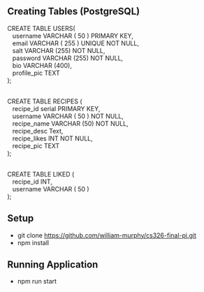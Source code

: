 ## **Creating Tables (PostgreSQL)**
CREATE TABLE USERS(
<br />&nbsp;&nbsp;&nbsp;username VARCHAR ( 50 ) PRIMARY KEY,
<br />&nbsp;&nbsp;&nbsp;email VARCHAR ( 255 ) UNIQUE NOT NULL,
<br />&nbsp;&nbsp;&nbsp;salt VARCHAR (255) NOT NULL,
<br />&nbsp;&nbsp;&nbsp;password VARCHAR (255) NOT NULL,
<br />&nbsp;&nbsp;&nbsp;bio VARCHAR (400),
<br />&nbsp;&nbsp;&nbsp;profile_pic TEXT
<br />);

<br />CREATE TABLE RECIPES (
<br />&nbsp;&nbsp;&nbsp;recipe_id serial PRIMARY KEY,
<br />&nbsp;&nbsp;&nbsp;username VARCHAR ( 50 ) NOT NULL,
<br />&nbsp;&nbsp;&nbsp;recipe_name VARCHAR (50) NOT NULL,
<br />&nbsp;&nbsp;&nbsp;recipe_desc Text,
<br />&nbsp;&nbsp;&nbsp;recipe_likes INT NOT NULL,
<br />&nbsp;&nbsp;&nbsp;recipe_pic TEXT
<br />);

<br />CREATE TABLE LIKED (
<br />&nbsp;&nbsp;&nbsp;recipe_id INT,
<br />&nbsp;&nbsp;&nbsp;username VARCHAR ( 50 )
<br />);

## **Setup**
- git clone https://github.com/william-murphy/cs326-final-pi.git
- npm install

## **Running Application**
- npm run start
